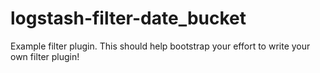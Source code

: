 # logstash-filter-date_bucket
Example filter plugin. This should help bootstrap your effort to write your own filter plugin!
